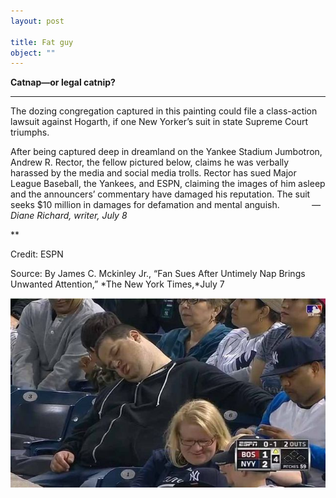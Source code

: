 ```yaml
---
layout: post

title: Fat guy
object: ""
---
```

**Catnap—or legal catnip?**

****

The dozing congregation captured in this painting could file a class-action lawsuit against Hogarth, if one New Yorker’s suit in state Supreme Court triumphs.

After being captured deep in dreamland on the Yankee Stadium Jumbotron, Andrew R. Rector, the fellow pictured below, claims he was verbally harassed by the media and social media trolls. Rector has sued Major League Baseball, the Yankees, and ESPN, claiming the images of him asleep and the announcers’ commentary have damaged his reputation. The suit seeks \$10 million in damages for defamation and mental anguish.             *—Diane Richard, writer, July 8*

**

Credit: ESPN

Source: By James C. Mckinley Jr., “Fan Sues After Untimely Nap Brings Unwanted Attention,” *The New York Times,*July 7

![](../images/14-07-08_58.10_SleepingEDIT-1.jpeg)
